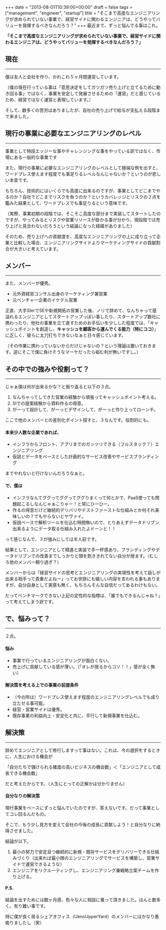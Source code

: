 +++
date = "2013-08-01T10:39:00+00:00"
draft = false
tags = ["management", "engineer", "startup"]
title = "そこまで高度なエンジニアリングが求められていない事業で、経営サイドに関わるエンジニアは、どうやってバリューを発揮するべきなんだろう？"
+++
最近まで、ずっと悩んでる事はこれ。

**「そこまで高度なエンジニアリングが求められていない事業で、経営サイドに関わるエンジニアは、どうやってバリューを発揮するべきなんだろう？」**

## 現在
***

僕は友人と会社を作り、かれこれ５ヶ月間運営しています。

（僕の現在行っている事は「意思決定をしてガツガツ売り上げと立てるために動き回る事」ではなく、事業を安定して発展させるための「運営」だと感じているため、経営ではなく運営と表現しています。）

そして、数多くの苦労はありましたが、自社の売り上げで給与が支払える段階まで来ました。

## 現行の事業に必要なエンジニアリングのレベル
***

事業として特段エッジーな事やチャレンジングな事をやっている訳ではなく、市場にある一般的な事業です

また、現行の事業に必要なエンジニアリングのレベルとして極端な例を出すと、ワードプレス使えます程度でも事足りるレベルなんじゃないか？というのが悲しい本音です。

もちろん、技術的にはいくらでも高度に出来るのですが、事業としてどこまでやるのか？自社でどこまでリスクを負うのか？というカバレッジとリスクの２点を鑑みた結果として、ワードプレスでも事足りるという意味です。

（実際、事業初期の段階では、そこそこ高度な部分まで実装してスタートしたのですが、やってみるとリスクや営業リソースが掛かる事が分かり、現段階では売り上げと見合わないだろうという結論になった経緯がありました）

そのため、売り上げへの貢献度を、高度なエンジニアリングの上に成り立って企業と比較した場合、エンジニアリングサイドよりマーケティングサイドの貢献割合が大きいと考えています。

## メンバー
***

また、メンバーが優秀。

* 元外資経営コンサル出身のマーケティング兼営業
* 元ベンチャー企業のイケテル営業

正直、大手SIerでSEや新規開拓の営業した後、ノリで辞めて、なんちゃって感溢れるエンジニアとしてスタートアップっぽい事したり、スタートアップ数社に携わったり、他社の事業を立て直すためのお手伝いを少しした程度では、「キャッシュポイントを創造し、**キャッシュを顧客から運んでくる能力（特にココ）**」に乏しく、彼らに太刀打ちできないなぁと日々感じています。

（その作業に携わっていないからだけじゃないの？という理論は置いておきます。逆にそこで僕に負けそうなマーケだったら組む利が無いですし。）

## その中での強みや役割って？
***

じゃぁ僕は何が出来るかな？と振り返ると以下の３点。

1. なんちゃってしてきた営業の経験から頑張ってキャッシュポイント考える。
2. SIでの提案経験から資料作るの得意。
3. がーって設計して、がーっとデザインして、がーっと作り上ってローンチ。

ここで他のメンバーとの差別化ポイント探すと、３なんです。役割的にも。

#### **本来少人数な企業であれば、**

* インフラからフロント、アプリまでのガッツリできる（フルスタック？）エンジニアリング
* 仮説とデータをベースとした計画的なサービス改善やサービスブランディング

までやれないと行けないんだろうなぁと。

#### **で、僕は**

* インフラなんてググってググってググりまくって何とかで、PaaS使っても問題起こるしなんじゃぁこりゃー！と常にひーひー。
* 作るの得意だけど継続的デリバリやテストファーストな仕組みとか何それ美味しいの？でもやらないとヤヴァイ。
* 仮説ベースで解析ツールを仕込む時間無いので、とりあえずデータドリブン出来るようにデータ取る仕組み入れたよドーンと！！

って感じなんで、３が強みにしては半人前です。

結果として、エンジニアとして精進と実装で手一杯感あり、ブランディングやデータドリブンでの改善までしっかりと頭を割ききれてない自分が居ます。（むしろ他のメンバー頼り過ぎ？）

メンバーからは「経営サイドの思考とエンジニアリングの実現性を考えて話しが出来る相手って貴重だよねー」ってお世辞にも嬉しい内容を言われる事もありますが、自分自身として実感も無く、もちろんそんな自信だってあるわけもない。

だってベンチマークできない上記の定性的な指標は、「誰でもできるんじゃね？」って考えてしまう訳です。


## で、悩みって？
***

２点。

#### **悩み**

* 事業で行っているエンジニアリングが面白くない。
* 売上げに貢献している感が薄い。（「オレが居るからコソ！！」感が全く無い）

#### **解決策を考える上での事業の前提条件**

* （今の所は）ワードプレス使えます程度のエンジニアリングレベルでも成り立たせる事可能。
* 経営・営業サイドは優秀。
* 既存事業の利益向上・安定化と共に、平行して新規事業を仕込む。

## 解決策
***

辞めてエンジニアとして修行しますって事はない。これは、今の選択をするときに、人生における機会が

「自分たちで儲けられる確度の高いビジネスの機会数」＜「エンジニアとして成長できる機会数」

だと考えたからです。（人生にとっての正解かは分かりません）

#### **自分なりの解決策**

現行事業をベースにずっと悩んでいたのですが、答えないです。だって事業としてコレ回るんだもの。

そこで、もう少し見方を変えて会社の今後の成長に貢献しよう！と自分なりに納得させました。

結論が以下。

1. 最小の努力で安定且つ継続的に新規・既存サービスをデリバリーできる仕組みづくり（出来れば最小限のエンジニアリングでサービスを構築し、営業サイドで運営できるような）
2. エンジニアをリクルーティングし、エンジニアリング兼戦略立案チームを作り上げる。


#### P.S.

結論を出すためには数ヶ月感、色々な人に相談に乗って頂きました。ほんと数多く。有り難い事です。

特に僕が良く居るシェアオフィス（UenoUpperYard）のメンバーにはかなり愚痴りましたし（笑）

